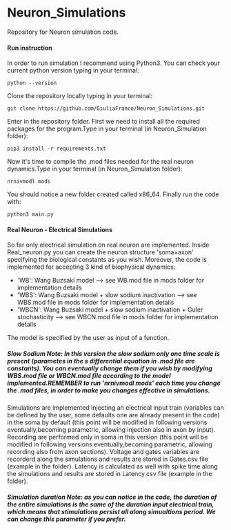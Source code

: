 # Neuron_Simulations


Repository for Neuron simulation code. 


#### Run instruction

In order to run simulation I recommend using Python3. You can check your current python version typing in your terminal:

```
python --version
```

Clone the repository locally typing in your terminal:

```
git clone https://github.com/GiuliaFranco/Neuron_Simulations.git

```

Enter in the repository folder. First we need to install all the required packages for the program.Type in your terminal (in Neuron_Simulation folder):

```
pip3 install -r requirements.txt

```
Now it's time to compile the .mod files needed for the real neuron dynamics.Type in your terminal (in Neuron_Simulation folder):

```
nrnivmodl mods
```
You should notice a new folder created called x86_64.
Finally run the code with:

```
python3 main.py
```

#### Real Neuron - Electrical Simulations

So far only electrical simulation on real neuron are implemented. Inside Real_neuron.py you can create the neuron structure 'soma+axon' specifying the biological constants as you wish. Moreover, the code is implemented for accepting 3 kind of biophysical dynamics:

- 'WB': Wang Buzsaki model --> see WB.mod file in mods folder for implementation details
- 'WBS': Wang Buzsaki model + slow sodium inactivation --> see WBS.mod file in mods folder for implementation details
- 'WBCN': Wang Buzsaki model + slow sodium inactivation + Guler stochasticity --> see WBCN.mod file in mods folder for implementation details

The model is specified by the user as input of a function.

##### Slow Sodium Note: In this version the slow sodium only one time scale is present (parametes in the s differential equation in .mod file are constants). You can eventually change them if you wish by modifying WBS.mod file or WBCN.mod file according to the model implemented.REMEMBER to run 'nrnivmodl mods' each time you change the .mod files, in order to make you changes effective in simulations.

Simulations are implemented injecting an electrical input train (variables can be defined by the user, some defaults one are already present in the code) in the soma by default (this point will be modified in following versions eventually,becoming parametric, allowing injection also in axon by input). Recording are performed only in soma in this version (this point will be modified in following versions eventually,becoming parametric, allowing recording also from axon sections). Voltage and gates variables are recorderd along the simulations and results are stored in Gates.csv file (example in the folder). Latency is calculated as well with spike time along the simulations and results are stored in Latency.csv file (example in the folder).

##### Simulation duration Note: as you can notice in the code, the duration of the entire simulations is the same of the duration input electrical train, which means that stimulations persist all along simualtions period. We can change this parameter if you prefer.
